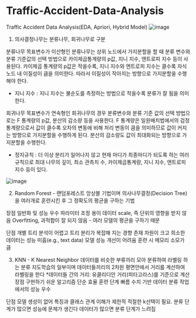 # Traffic-Accident-Data-Analysis
Traffic Accident Data Analysis(EDA, Apriori, Hybrid Model)
![image](https://user-images.githubusercontent.com/106146283/177912974-7d4fadb4-8781-455c-b5f1-7d09d28879de.png)

1. 의사결정나무는 분류나무, 회귀나무로 구분

분류나무
목표변수가 이산형인 분류나무는 상위 노드에서 가지분할을 할 때 분류 변수와 분류 기준값의 선택 방법으로 카이제곱통계량의 p값, 지니 지수, 엔트로피 지수 등이 사용된다.
 카이제곱 통계량의 p값은 작을수록, 지니 지수와 엔트로피 지수는 클수록 자식노드 내 이질성이 큼을 의미한다. 따라서 이질성이 작아지는 방향으로 가지분할을 수행해야 한다.
- 지니 지수 : 지니 지수는 불순도를 측정하는 방법으로 작을수록 분류가 잘 됨을 의미한다. 

회귀나무
목표변수가 연속형인 회귀나무의 경우 분류변수와 분류 기준 값의 선택 방법으로는 F 통계량의 p값, 분산의 감소량 등을 사용한다. F 통계량은 일원배치법에서의 검정 통계량으로서 값이 클수록 오차의 변동에 비해 처리 변동이 큼을 의미하므로 값이 커지는 방향으로 가지분할을 수행하게 된다. 분산의 감소량도 값이 최대화되는 방향으로 가지분할을 수행한다.
- 정지규칙 : 더 이상 분리가 일어나지 않고 현재 마디가 최종마디가 되도록 하는 여러 규칙으로 최대 나무의 깊이, 최소 관측치 수, 카이제곱통계량, 지니 지수, 엔트로피 지수 등이 있다.

![image](https://user-images.githubusercontent.com/106146283/180670140-52e493f6-974b-4969-9f44-964da79d1a5d.png)

2. Random Forest - 랜덤포레스트
앙상블 기법이며 의사나무결정(Decision Tree)을 여러개로 훈련시킨 후 그 정확도의 평균을 구하는 기법

​장점
일반화 및 성능 우수
파라미터 조정 용이
데이터 scale, 즉 단위의 영향을 받지 않음
Overfitting, 과적합이 잘 되지 않음 - 여러 모델의 평균을 구하기 때문

​단점
개별 트리 분석이 어렵고 트리 분리가 복잡해 지는 경향 존재
차원이 크고 희소한 데이터는 성능 미흡(e.g., text data)
모델 성능 개선이 어려움
훈련 시 메모리 소모가 큼


3. KNN - K Nearest Neighbor
데이터를 비슷한 부류끼리 모아 분류하여 라벨링 하는 분류 지도학습의 일부이며 데이터들끼리의 2차원 평면안에서 거리를 계산하여 라벨링을 한다
*데이터들 간의 거리: 유클리디안 거리(피타고라스)를 기준으로 계산
​장점
구현하기 쉬운 알고리즘
단순 효율
훈련 단계 빠름
수치 기반 데이터 분류 작업에서의 성능 우수

​단점
모델 생성이 없어 특징과 클래스 관계 이해가 제한적
적절한 k선택이 필요. 분류 단계가 많으면 성능에 문제가 생긴다
데이터가 많으면 분류 단계가 느려짐


